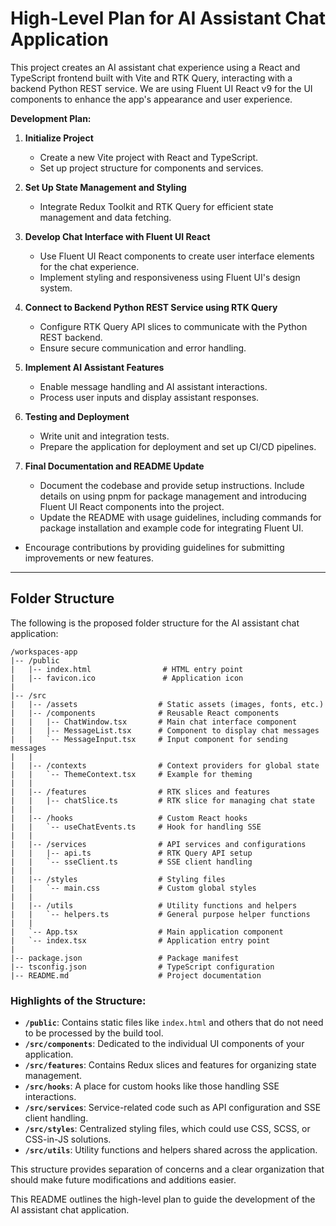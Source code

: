 # High-Level Plan for AI Assistant Chat Application

This project creates an AI assistant chat experience using a React and TypeScript frontend built with Vite and RTK Query, interacting with a backend Python REST service. We are using Fluent UI React v9 for the UI components to enhance the app's appearance and user experience.

**Development Plan:**

1. **Initialize Project**
   - Create a new Vite project with React and TypeScript.
   - Set up project structure for components and services.

2. **Set Up State Management and Styling**
   - Integrate Redux Toolkit and RTK Query for efficient state management and data fetching.

3. **Develop Chat Interface with Fluent UI React**
   - Use Fluent UI React components to create user interface elements for the chat experience.
   - Implement styling and responsiveness using Fluent UI's design system.

4. **Connect to Backend Python REST Service using RTK Query**
   - Configure RTK Query API slices to communicate with the Python REST backend.
   - Ensure secure communication and error handling.

5. **Implement AI Assistant Features**
   - Enable message handling and AI assistant interactions.
   - Process user inputs and display assistant responses.

6. **Testing and Deployment**
   - Write unit and integration tests.
   - Prepare the application for deployment and set up CI/CD pipelines.

7. **Final Documentation and README Update**
   - Document the codebase and provide setup instructions. Include details on using pnpm for package management and introducing Fluent UI React components into the project.
   - Update the README with usage guidelines, including commands for package installation and example code for integrating Fluent UI.
 - Encourage contributions by providing guidelines for submitting improvements or new features.

---

## Folder Structure

The following is the proposed folder structure for the AI assistant chat application:

```
/workspaces-app
|-- /public
|   |-- index.html                # HTML entry point
|   |-- favicon.ico               # Application icon
|
|-- /src
|   |-- /assets                  # Static assets (images, fonts, etc.)
|   |-- /components              # Reusable React components
|   |   |-- ChatWindow.tsx       # Main chat interface component
|   |   |-- MessageList.tsx      # Component to display chat messages
|   |   `-- MessageInput.tsx     # Input component for sending messages
|   |
|   |-- /contexts                # Context providers for global state
|   |   `-- ThemeContext.tsx     # Example for theming
|   |
|   |-- /features                # RTK slices and features
|   |   |-- chatSlice.ts         # RTK slice for managing chat state
|   |
|   |-- /hooks                   # Custom React hooks
|   |   `-- useChatEvents.ts     # Hook for handling SSE
|   |
|   |-- /services                # API services and configurations
|   |   |-- api.ts               # RTK Query API setup
|   |   `-- sseClient.ts         # SSE client handling
|   |
|   |-- /styles                  # Styling files
|   |   `-- main.css             # Custom global styles
|   |
|   |-- /utils                   # Utility functions and helpers
|   |   `-- helpers.ts           # General purpose helper functions
|   |
|   `-- App.tsx                  # Main application component
|   `-- index.tsx                # Application entry point
|
|-- package.json                 # Package manifest
|-- tsconfig.json                # TypeScript configuration
|-- README.md                    # Project documentation
```

### Highlights of the Structure:

- **`/public`**: Contains static files like `index.html` and others that do not need to be processed by the build tool.
- **`/src/components`**: Dedicated to the individual UI components of your application.
- **`/src/features`**: Contains Redux slices and features for organizing state management.
- **`/src/hooks`**: A place for custom hooks like those handling SSE interactions.
- **`/src/services`**: Service-related code such as API configuration and SSE client handling.
- **`/src/styles`**: Centralized styling files, which could use CSS, SCSS, or CSS-in-JS solutions.
- **`/src/utils`**: Utility functions and helpers shared across the application.

This structure provides separation of concerns and a clear organization that should make future modifications and additions easier.


This README outlines the high-level plan to guide the development of the AI assistant chat application.